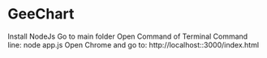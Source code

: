 # GeeChart
Install NodeJs
Go to main folder
Open Command of Terminal
Command line: node app.js
Open Chrome and go to: http://localhost::3000/index.html

